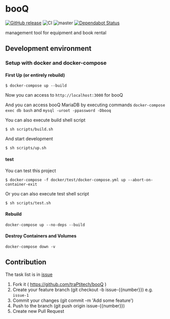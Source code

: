 # booQ

[![GitHub release](https://img.shields.io/github/release/traPtitech/booQ.svg)](https://GitHub.com/traPtitech/booQ/releases/)
![CI](https://github.com/traPtitech/booQ/workflows/CI/badge.svg)
![master](https://github.com/traPtitech/booQ/workflows/master/badge.svg)
[![Dependabot Status](https://api.dependabot.com/badges/status?host=github&repo=traPtitech/booQ)](https://dependabot.com)

management tool for equipment and book rental

## Development environment
### Setup with docker and docker-compose
#### First Up (or entirely rebuild)
```
$ docker-compose up --build
```

Now you can access to `http://localhost:3000` for booQ

And you can access booQ MariaDB by executing commands
`docker-compose exec db bash` and `mysql -uroot -ppassword -Dbooq` 

You can also execute build shell script
```
$ sh scripts/build.sh
```
And start development
```
$ sh scripts/up.sh
``` 

#### test
You can test this project
```
$ docker-compose -f docker/test/docker-compose.yml up --abort-on-container-exit
```

Or you can also execute test shell script
```
$ sh scripts/test.sh
```

#### Rebuild
`docker-compose up --no-deps --build`

#### Destroy Containers and Volumes
`docker-compose down -v`

## Contribution
The task list is in [issue](https://github.com/traPtitech/booQ/issues)

1. Fork it ( https://github.com/traPtitech/booQ )
2. Create your feature branch (git checkout -b issue-{{number}}) e.g. `issue-1`
3. Commit your changes (git commit -m 'Add some feature')
4. Push to the branch (git push origin issue-{{number}})
5. Create new Pull Request
